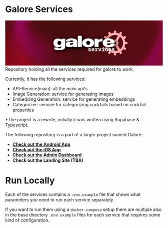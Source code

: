 # Galore Services
![Header](./.github/header.png)
Repository holding all the services required for galore to work.

Currently, it has the following services:
- API-Service(main): all the main api's
- Image Generation: service for generating images
- Embedding Generation: service for generating embeddings
- Categorizer: service for categorizing cocktails based on cocktail properties

\*The project is a rewrite, initially it was written using Supabase & Typescript.

The following repository is a part of a larger project named Galore: 
- [**Check out the Android App**](https://github.com/m1thrandir225/galore-android)
- [**Check out the iOS App**](https://github.com/m1thrandir225/galore-ios)
- [**Check out the Admin Dashboard**](https://github.com/m1thrandir225/galore-dashboard)
- **Check out the Landing Site (TBA)**

# Run Locally 
Each of the services contains a `.env.example` file that shows what parameters you need to run each 
service separately. 

If you want to run them using a `docker-compose` setup there are multiple also in the base directory 
`.env.example` files for each service that requires some kind of configuration.

